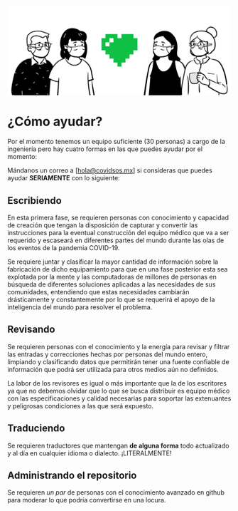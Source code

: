 ![COVIDSOS](./como-ayudar.png)

# ¿Cómo ayudar?

Por el momento tenemos un equipo suficiente (30 personas) a cargo de la ingeniería pero hay cuatro formas en las que puedes ayudar por el momento:

Mándanos un correo a [hola@covidsos.mx] si consideras que puedes ayudar **SERIAMENTE** con lo siguiente:

## Escribiendo

En esta primera fase, se requieren personas con conocimiento y capacidad de creación que tengan la disposición de capturar y convertir las instrucciones para la eventual construcción del equipo médico que va a ser requerido y escaseará en diferentes partes del mundo durante las olas de los eventos de la pandemia COVID-19.

Se requiere juntar y clasificar la mayor cantidad de información sobre la fabricación de dicho equipamiento para que en una fase posterior esta sea explotada por la mente y las computadoras de millones de personas en búsqueda de diferentes soluciones aplicadas a las necesidades de sus comunidades, entendiendo que estas necesidades cambiarán drásticamente y constantemente por lo que se requerirá el apoyo de la inteligencia  del mundo para resolver el problema.

## Revisando

Se requieren personas con el conocimiento y la energía para revisar y filtrar las entradas y correcciones hechas por personas del mundo entero, limpiando y clasificando datos que permitirán tener una fuente confiable de información que podrá ser utilizada para otros medios aún no definidos. 

La labor de los revisores es igual o más importante que la de los escritores ya que no debemos olvidar que lo que se busca distribuir es equipo médico con las especificaciones y calidad necesarias para soportar las extenuantes y peligrosas condiciones a las que será expuesto.


## Traduciendo

Se requieren traductores que mantengan **de alguna forma** todo actualizado y al día en cualquier idioma o dialecto. ¡LITERALMENTE!

## Administrando el repositorio

Se requieren *un par* de personas con el conocimiento avanzado en github para moderar lo que podría convertirse en una locura.

